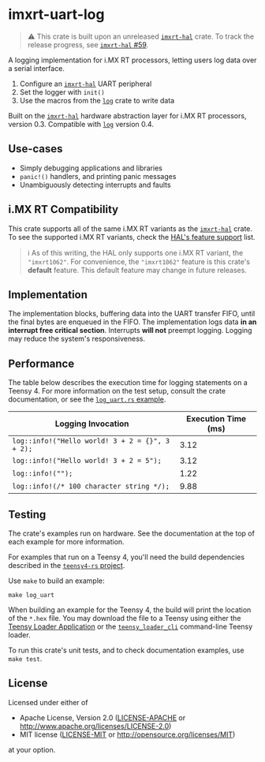 # imxrt-uart-log

> :warning: This crate is built upon an unreleased [`imxrt-hal`] crate. To track the release progress, see [`imxrt-hal` #59](https://github.com/imxrt-rs/imxrt-rs/issues/59).

A logging implementation for i.MX RT processors, letting users log data over a serial interface.

1. Configure an [`imxrt-hal`] UART peripheral
2. Set the logger with `init()`
3. Use the macros from the [`log`] crate to write data

Built on the [`imxrt-hal`] hardware abstraction layer for i.MX RT processors, version 0.3. Compatible with [`log`] version 0.4.

[`imxrt-hal`]: https://crates.io/crates/imxrt-hal
[`log`]: https://crates.io/crates/log

## Use-cases

- Simply debugging applications and libraries
- `panic!()` handlers, and printing panic messages
- Unambiguously detecting interrupts and faults

## i.MX RT Compatibility

This crate supports all of the same i.MX RT variants as the [`imxrt-hal`] crate. To see the supported i.MX RT variants, check the [HAL's feature support](https://github.com/imxrt-rs/imxrt-rs#hal) list.

> :information_source: As of this writing, the HAL only supports one i.MX RT variant, the `"imxrt1062"`. For convenience, the `"imxrt1062"` feature is this crate's **default** feature. This default feature may change in future releases.

## Implementation

The implementation blocks, buffering data into the UART transfer FIFO, until the final bytes are enqueued in the FIFO. The implementation logs data **in an interrupt free critical section**. Interrupts **will not** preempt logging. Logging may reduce the system's responsiveness.

## Performance

The table below describes the execution time for logging statements on a Teensy 4. For more information on the test setup, consult the crate documentation, or see the [`log_uart.rs` example](examples/log_uart.rs).

| Logging Invocation                                    | Execution Time (ms) |
| ----------------------------------------------------- | ------------------- |
| `log::info!("Hello world! 3 + 2 = {}", 3 + 2);`       | 3.12                |
| `log::info!("Hello world! 3 + 2 = 5");`               | 3.12                |
| `log::info!("");`                                     | 1.22                |
| `log::info!(/* 100 character string */);`             | 9.88                |

## Testing

The crate's examples run on hardware. See the documentation at the top of each example for more information.

For examples that run on a Teensy 4, you'll need the build dependencies described in the [`teensy4-rs` project](https://github.com/mciantyre/teensy4-rs#dependencies).

Use `make` to build an example:

```
make log_uart
```

When building an example for the Teensy 4, the build will print the location of the `*.hex` file. You may download the file to a Teensy using either the [Teensy Loader Application](https://www.pjrc.com/teensy/loader.html) or the [`teensy_loader_cli`](https://github.com/PaulStoffregen/teensy_loader_cli) command-line Teensy loader.

To run this crate's unit tests, and to check documentation examples, use `make test`.

## License

Licensed under either of

- Apache License, Version 2.0 ([LICENSE-APACHE](LICENSE-APACHE) or
  http://www.apache.org/licenses/LICENSE-2.0)
- MIT license ([LICENSE-MIT](LICENSE-MIT) or http://opensource.org/licenses/MIT)

at your option.